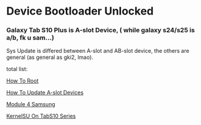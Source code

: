 # Device Bootloader Unlocked
### Galaxy Tab S10 Plus is A-slot Device, ( while galaxy s24/s25 is a/b, fk u sam...) 

Sys Update is differed between A-slot and AB-slot device, the others are general
(as general as gki2, lmao).

total list:

[How To Root](https://github.com/C-F0x/yet-another-gts10pwifi-tutorial/blob/master/Root%20For%20Sam.md)

[How To Update A-slot Devices](https://github.com/C-F0x/yet-another-gts10pwifi-tutorial/blob/master/Update%20A-slot%20device.md)

[Module 4 Samsung](https://github.com/C-F0x/yet-another-gts10pwifi-tutorial/blob/master/Modules%20For%20Samsung.md)

[KernelSU On TabS10 Series](https://github.com/C-F0x/yet-another-gts10pwifi-tutorial/blob/master/KernelSU%20Tab%20S10%20series.md)
